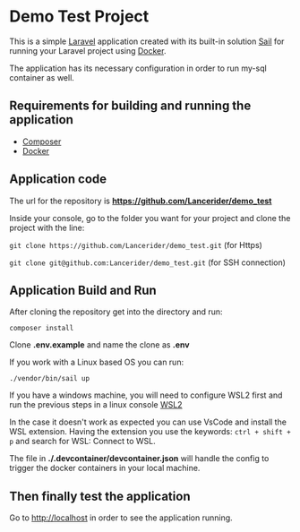 # Demo Test Project

This is a simple [Laravel](https://laravel.com/docs/10.x) application created with its built-in
solution [Sail](https://laravel.com/docs/8.x/sail) for running your Laravel project
using [Docker](https://www.docker.com/).

The application has its necessary configuration in order to run my-sql container as well.

## Requirements for building and running the application

-   [Composer](https://getcomposer.org/download/)
-   [Docker](https://docs.docker.com/get-docker/)

## Application code

The url for the repository is **https://github.com/Lancerider/demo_test**

Inside your console, go to the folder you want for your project and clone the project with the line:

`git clone https://github.com/Lancerider/demo_test.git` (for Https)

`git clone git@github.com:Lancerider/demo_test.git` (for SSH connection)

## Application Build and Run

After cloning the repository get into the directory and run:

`composer install`

Clone **.env.example** and name the clone as **.env**

If you work with a Linux based OS you can run:

`./vendor/bin/sail up`

If you have a windows machine, you will need to configure WSL2 first and run the previous steps in a linux console [WSL2](https://learn.microsoft.com/es-es/windows/wsl/install)

In the case it doesn't work as expected you can use VsCode and install the WSL extension. Having the extension you use the keywords: `ctrl + shift + p` and search for WSL: Connect to WSL.

The file in **./.devcontainer/devcontainer.json** will handle the config to trigger the docker containers in your local machine.

## Then finally test the application

Go to [http://localhost](http://localhost) in order to see the application running.
